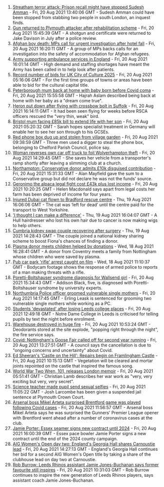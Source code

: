 1. [Streatham terror attack: Prison recall might have stopped Sudesh Amman](https://www.bbc.co.uk/news/uk-england-london-58281243) - Fri, 20 Aug 2021 13:40:06 GMT - Sudesh Amman could have been stopped from stabbing two people in south London, an inquest finds.
2. [Gun returned to Plymouth attacker after rehabilitation scheme](https://www.bbc.co.uk/news/uk-england-devon-58282482) - Fri, 20 Aug 2021 15:45:39 GMT - A shotgun and certificate were returned to Jake Davison in July after a police review.
3. [Afghan boy death: MPs call for urgent investigation after hotel fall](https://www.bbc.co.uk/news/uk-england-south-yorkshire-58280360) - Fri, 20 Aug 2021 16:20:11 GMT - A group of MPs backs calls for an investigation into the safety of accommodation for Afghan refugees.
4. [Army supporting ambulance services in England](https://www.bbc.co.uk/news/health-58281665) - Fri, 20 Aug 2021 16:01:14 GMT - High demand and staffing shortages have meant the Army has been called in to help look after patients.
5. [Record number of bids for UK City of Culture 2025](https://www.bbc.co.uk/news/uk-england-58272630) - Fri, 20 Aug 2021 05:16:06 GMT - For the first time groups of towns or areas have been able to bid for the cultural capital title.
6. [Peterborough mum back at home with baby born before Covid coma](https://www.bbc.co.uk/news/uk-england-cambridgeshire-58283552) - Fri, 20 Aug 2021 15:55:58 GMT - Hajrah Aslam described being back at home with her baby as a "dream come true".
7. [Heron put down after flying with crossbow bolt in Suffolk](https://www.bbc.co.uk/news/uk-england-suffolk-58285825) - Fri, 20 Aug 2021 16:14:11 GMT - It had been seen flying for weeks before RSCA officers rescued the "very thin, weak" bird.
8. [Bristol mum facing £85k bill to extend life with her son](https://www.bbc.co.uk/news/uk-england-bristol-58017220) - Fri, 20 Aug 2021 05:20:32 GMT - Sarah hopes specialist treatment in Germany will enable her to see her son through to his GCSEs.
9. [Red phone box dug up and stolen from village garden](https://www.bbc.co.uk/news/uk-england-manchester-58280733) - Fri, 20 Aug 2021 09:38:59 GMT - Three men used a digger to steal the phone box, belonging to Chelford Parish Council, police say.
10. [Woman reverses own car off truck to foil Wolverhampton theft](https://www.bbc.co.uk/news/uk-england-birmingham-58282348) - Fri, 20 Aug 2021 14:29:45 GMT - She saves her vehicle from a transporter's ramp shortly after leaving a slimming club at a church.
11. [Northampton: Conservative donor admits £10k disguised contribution](https://www.bbc.co.uk/news/uk-england-northamptonshire-58283529) - Fri, 20 Aug 2021 15:31:33 GMT - Alan Mayfield gave the sum to a Conservative group but did not declare he was not the funds' source.
12. [Geronimo the alpaca legal fight cost £43k plus lost income](https://www.bbc.co.uk/news/uk-england-bristol-58274260) - Fri, 20 Aug 2021 10:20:25 GMT - Helen Macdonald says apart from legal costs her farm has been deprived of income for four years.
13. [Injured Dubai cat flown to Bradford rescue centre](https://www.bbc.co.uk/news/uk-england-leeds-58273901) - Thu, 19 Aug 2021 16:06:06 GMT - The cat was ‘left for dead’ until the centre paid for the transport to West Yorkshire.
14. ['I thought I can make a difference'](https://www.bbc.co.uk/news/uk-england-humber-58274021) - Thu, 19 Aug 2021 16:04:07 GMT - A Hull hairdresser who lost his own hair due to cancer is now making wigs to help others.
15. [Cumbria kidney swap couple recovering after surgery](https://www.bbc.co.uk/news/uk-england-cumbria-58272857) - Thu, 19 Aug 2021 14:28:43 GMT - The couple joined a national kidney sharing scheme to boost Fiona's chances of finding a donor.
16. [Plasma donor meets children helped by donations](https://www.bbc.co.uk/news/uk-england-coventry-warwickshire-58261942) - Wed, 18 Aug 2021 16:28:41 GMT - A donor from Coventry meets a family from Nottingham whose children who were saved by plasma.
17. [Pub car park 'rifle' arrest caught on film](https://www.bbc.co.uk/news/uk-england-norfolk-58258077) - Wed, 18 Aug 2021 11:10:37 GMT - Bodycam footage shows the response of armed police to reports of a man making threats with a rifle.
18. [Poretti-Boltshauser syndrome diagnosis for Wallsend girl](https://www.bbc.co.uk/news/uk-england-tyne-58272395) - Fri, 20 Aug 2021 15:34:43 GMT - Addison Black, five, is diagnosed with Poretti-Boltshauser syndrome by university experts.
19. [Northumbria Police officer groomed vulnerable single mothers](https://www.bbc.co.uk/news/uk-england-tyne-58283467) - Fri, 20 Aug 2021 14:17:45 GMT - Erling Leask is sentenced for grooming two vulnerable single mothers while working as a PC.
20. [Students 'devastated' after losing Leeds college places](https://www.bbc.co.uk/news/uk-england-leeds-58281151) - Fri, 20 Aug 2021 12:49:18 GMT - Notre Dame College in Leeds is criticised for telling pupils by text the night before enrolment.
21. [Warehouse destroyed in huge fire](https://www.bbc.co.uk/news/uk-england-coventry-warwickshire-58279006) - Fri, 20 Aug 2021 10:53:24 GMT - Deodorants stored at the site explode, "popping right through the night", the fire service says.
22. [Covid: Nottingham's Goose Fair called off for second year running](https://www.bbc.co.uk/news/uk-england-nottinghamshire-58284115) - Fri, 20 Aug 2021 13:27:51 GMT - A council says the cancellation is due to "ongoing concerns and uncertainty" about Covid.
23. [Ed Sheeran's 'Castle on the Hill': Repairs begin on Framlingham Castle](https://www.bbc.co.uk/news/uk-england-suffolk-58271839) - Fri, 20 Aug 2021 10:15:13 GMT - Vegetation will be cleared and mortar joints repointed on the castle that inspired the famous song.
24. [World War Two Wren, 101, releases London memoir](https://www.bbc.co.uk/news/uk-england-london-58271337) - Fri, 20 Aug 2021 05:51:41 GMT - Christian Lamb describes her war work as "very, very exciting but very, very secret".
25. [Science teacher made pupil send sexual selfies](https://www.bbc.co.uk/news/uk-england-devon-58282016) - Fri, 20 Aug 2021 11:05:22 GMT - Josh Larcombe has been given a suspended jail sentence at Plymouth Crown Court.
26. [Arsenal boss Mikel Arteta surprised Brentford game was played following Covid cases](https://www.bbc.co.uk/sport/football/58279516) - Fri, 20 Aug 2021 11:56:57 GMT - Arsenal boss Mikel Arteta says he was surprised the Gunners' Premier League opener with Brentford went ahead after a number of coronavirus cases at the club.
27. [Jamie Porter: Essex seamer signs new contract until 2024](https://www.bbc.co.uk/sport/cricket/58285556) - Fri, 20 Aug 2021 16:00:39 GMT - Essex pace bowler Jamie Porter signs a new contract until the end of the 2024 county campaign.
28. [AIG Women's Open day two: England's Georgia Hall shares Carnoustie lead](https://www.bbc.co.uk/sport/golf/58274181) - Fri, 20 Aug 2021 14:27:13 GMT - England's Georgia Hall continues her bid for a second AIG Women's Open title by taking a share of the clubhouse lead on day two at Carnoustie.
29. [Rob Burrow: Leeds Rhinos assistant Jamie Jones-Buchanan says former favourite still inspires](https://www.bbc.co.uk/sport/rugby-league/58280346) - Fri, 20 Aug 2021 10:31:03 GMT - Rob Burrow continues to inspire the new generation of Leeds Rhinos players, says assistant coach Jamie Jones-Buchanan.
